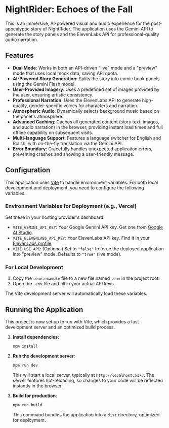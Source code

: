 # NightRider: Echoes of the Fall

This is an immersive, AI-powered visual and audio experience for the post-apocalyptic story of NightRider. The application uses the Gemini API to generate the story panels and the ElevenLabs API for professional-quality audio narration.

## Features

- **Dual Mode**: Works in both an API-driven "live" mode and a "preview" mode that uses local mock data, saving API quota.
- **AI-Powered Story Generation**: Splits the story into comic book panels using the Gemini Flash model.
- **User-Provided Imagery**: Uses a predefined set of images provided by the user, ensuring artistic consistency.
- **Professional Narration**: Uses the ElevenLabs API to generate high-quality, gender-specific voices for characters and narration.
- **Atmospheric Audio**: Dynamically selects background music based on the panel's atmosphere.
- **Advanced Caching**: Caches all generated content (story text, images, and audio narration) in the browser, providing instant load times and full offline capability on subsequent visits.
- **Multi-language Support**: Features a language switcher for English and Polish, with on-the-fly translation via the Gemini API.
- **Error Boundary**: Gracefully handles unexpected application errors, preventing crashes and showing a user-friendly message.

## Configuration

This application uses [Vite](https://vitejs.dev/) to handle environment variables. For both local development and deployment, you need to configure the following variables.

### Environment Variables for Deployment (e.g., Vercel)

Set these in your hosting provider's dashboard:

-   `VITE_GEMINI_API_KEY`: Your Google Gemini API key. Get one from [Google AI Studio](https://aistudio.google.com/app/apikey).
-   `VITE_ELEVENLABS_API_KEY`: Your ElevenLabs API key. Find it in your [ElevenLabs profile](https://elevenlabs.io/app/settings/api-keys).
-   `VITE_USE_API`: (Optional) Set to `"false"` to force the deployed application into "preview" mode. Defaults to `"true"` (live mode).

### For Local Development

1.  Copy the `.env.example` file to a new file named `.env` in the project root.
2.  Open the `.env` file and fill in your actual API keys.

The Vite development server will automatically load these variables.

## Running the Application

This project is now set up to run with Vite, which provides a fast development server and an optimized build process.

1.  **Install dependencies**:
    ```bash
    npm install
    ```

2.  **Run the development server**:
    ```bash
    npm run dev
    ```
    This will start a local server, typically at `http://localhost:5173`. The server features hot-reloading, so changes to your code will be reflected instantly in the browser.

3.  **Build for production**:
    ```bash
    npm run build
    ```
    This command bundles the application into a `dist` directory, optimized for deployment.
